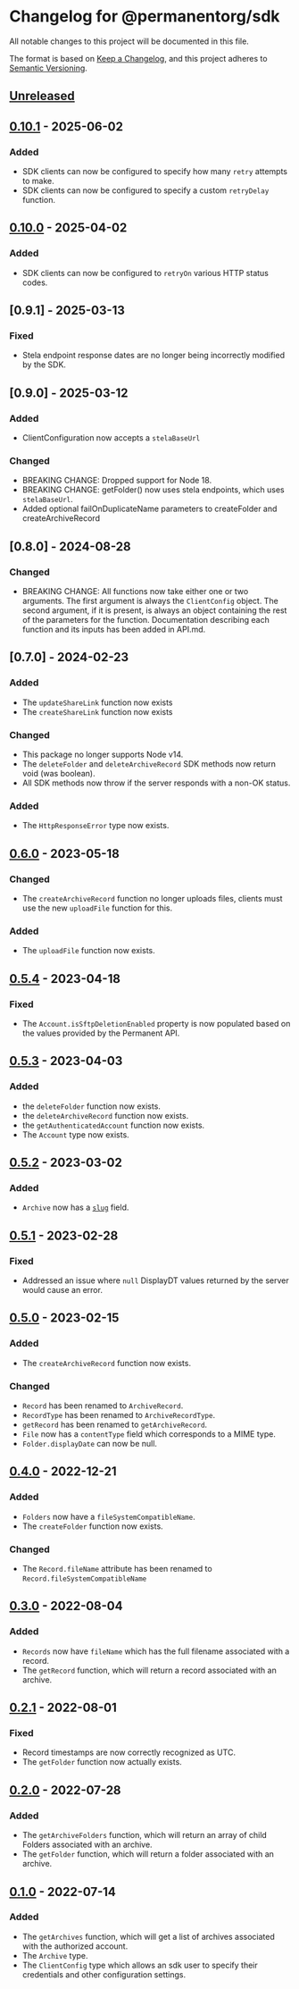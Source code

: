 # Changelog for @permanentorg/sdk

All notable changes to this project will be documented in this file.

The format is based on [Keep a Changelog](https://keepachangelog.com/en/1.0.0/),
and this project adheres to [Semantic Versioning](https://semver.org/spec/v2.0.0.html).

## [Unreleased]

## [0.10.1] - 2025-06-02

### Added

- SDK clients can now be configured to specify how many `retry` attempts to make.
- SDK clients can now be configured to specify a custom `retryDelay` function.

## [0.10.0] - 2025-04-02

### Added

- SDK clients can now be configured to `retryOn` various HTTP status codes.

## [0.9.1] - 2025-03-13

### Fixed

- Stela endpoint response dates are no longer being incorrectly modified by the SDK.

## [0.9.0] - 2025-03-12

### Added

- ClientConfiguration now accepts a `stelaBaseUrl`

### Changed

- BREAKING CHANGE: Dropped support for Node 18.
- BREAKING CHANGE: getFolder() now uses stela endpoints, which uses `stelaBaseUrl`.
- Added optional failOnDuplicateName parameters to createFolder and createArchiveRecord

## [0.8.0] - 2024-08-28

### Changed

- BREAKING CHANGE: All functions now take either one or two arguments. The first argument is always the `ClientConfig`
  object. The second argument, if it is present, is always an object containing the rest of the parameters for the
  function. Documentation describing each function and its inputs has been added in API.md.

## [0.7.0] - 2024-02-23

### Added

- The `updateShareLink` function now exists
- The `createShareLink` function now exists

### Changed

- This package no longer supports Node v14.
- The `deleteFolder` and `deleteArchiveRecord` SDK methods now return void (was boolean).
- All SDK methods now throw if the server responds with a non-OK status.

### Added

- The `HttpResponseError` type now exists.

## [0.6.0] - 2023-05-18

### Changed

- The `createArchiveRecord` function no longer uploads files, clients must use the new `uploadFile` function for this.

### Added

- The `uploadFile` function now exists.

## [0.5.4] - 2023-04-18

### Fixed

- The `Account.isSftpDeletionEnabled` property is now populated based on the values provided by the Permanent API.

## [0.5.3] - 2023-04-03

### Added

- the `deleteFolder` function now exists.
- the `deleteArchiveRecord` function now exists.
- the `getAuthenticatedAccount` function now exists.
- The `Account` type now exists.

## [0.5.2] - 2023-03-02

### Added

- `Archive` now has a [`slug`](https://developer.mozilla.org/en-US/docs/Glossary/Slug) field.

## [0.5.1] - 2023-02-28

### Fixed

- Addressed an issue where `null` DisplayDT values returned by the server would cause an error.

## [0.5.0] - 2023-02-15

### Added

- The `createArchiveRecord` function now exists.

### Changed

- `Record` has been renamed to `ArchiveRecord`.
- `RecordType` has been renamed to `ArchiveRecordType`.
- `getRecord` has been renamed to `getArchiveRecord`.
- `File` now has a `contentType` field which corresponds to a MIME type.
- `Folder.displayDate` can now be null.

## [0.4.0] - 2022-12-21

### Added

- `Folders` now have a `fileSystemCompatibleName`.
- The `createFolder` function now exists.

### Changed

- The `Record.fileName` attribute has been renamed to `Record.fileSystemCompatibleName`

## [0.3.0] - 2022-08-04

### Added

- `Records` now have `fileName` which has the full filename associated with a record.
- The `getRecord` function, which will return a record associated with an archive.

## [0.2.1] - 2022-08-01

### Fixed

- Record timestamps are now correctly recognized as UTC.
- The `getFolder` function now actually exists.

## [0.2.0] - 2022-07-28

### Added

- The `getArchiveFolders` function, which will return an array of child Folders associated with an archive.
- The `getFolder` function, which will return a folder associated with an archive.

## [0.1.0] - 2022-07-14

### Added

- The `getArchives` function, which will get a list of archives associated with the authorized account.
- The `Archive` type.
- The `ClientConfig` type which allows an sdk user to specify their credentials and other configuration settings.

[Unreleased]: https://github.com/permanentorg/permanent-sdk/base/compare/v0.10.1...HEAD
[0.10.1]: https://github.com/permanentorg/permanent-sdk/base/releases/tag/v0.10.1
[0.10.0]: https://github.com/permanentorg/permanent-sdk/base/releases/tag/v0.10.0
[0.6.0]: https://github.com/permanentorg/permanent-sdk/base/releases/tag/v0.6.0
[0.5.4]: https://github.com/permanentorg/permanent-sdk/base/releases/tag/v0.5.4
[0.5.3]: https://github.com/permanentorg/permanent-sdk/base/releases/tag/v0.5.3
[0.5.2]: https://github.com/permanentorg/permanent-sdk/base/releases/tag/v0.5.2
[0.5.1]: https://github.com/permanentorg/permanent-sdk/base/releases/tag/v0.5.1
[0.5.0]: https://github.com/permanentorg/permanent-sdk/base/releases/tag/v0.5.0
[0.4.0]: https://github.com/permanentorg/permanent-sdk/base/releases/tag/v0.4.0
[0.3.0]: https://github.com/permanentorg/permanent-sdk/base/releases/tag/v0.3.0
[0.2.1]: https://github.com/permanentorg/permanent-sdk/base/releases/tag/v0.2.1
[0.2.0]: https://github.com/permanentorg/permanent-sdk/base/releases/tag/v0.2.0
[0.1.0]: https://github.com/permanentorg/permanent-sdk/base/releases/tag/v0.1.0
